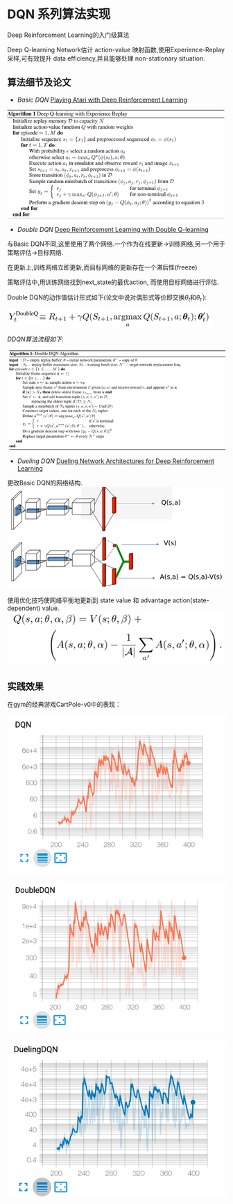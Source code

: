 # DQN 系列算法实现
Deep Reinforcement Learning的入门级算法

Deep Q-learning Network估计 action-value 映射函数,使用Experience-Replay采样,可有效提升 data efficiency,并且能够处理 non-stationary situation.

## 算法细节及论文
- *Basic DQN* [Playing Atari with Deep Reinforcement Learning][2]

![1]

- *Double DQN* [Deep Reinforcement Learning with Double Q-learning][3]

与Basic DQN不同,这里使用了两个网络.一个作为在线更新->训练网络,另一个用于策略评估->目标网络.

在更新上,训练网络立即更新,而目标网络的更新存在一个滞后性(freeze)

策略评估中,用训练网络找到next_state的最优action, 而使用目标网络进行评估.

Double DQN的动作值估计形式如下(论文中说对偶形式等价即交换$\theta_t$和$\theta_t^{'}$):

![8]

*DDQN算法流程如下*:

![4]

- *Dueling DQN* [Dueling Network Architectures for Deep Reinforcement Learning
][5]

更改Basic DQN的网络结构.
![6]

使用优化技巧使网络平衡地更新到 state value 和 advantage action(state-dependent) value.
![7]

## 实践效果
在gym的经典游戏CartPole-v0中的表现：

![9]

![10]

![11]

[1]: images/DQN%20with%20Experience%20Replay.png
[2]: https://arxiv.org/abs/1312.5602
[3]: https://arxiv.org/abs/1509.06461
[4]: images/Double%20DQN%20Algorithm.png
[5]: https://arxiv.org/abs/1511.06581
[6]: images/Dueling%20DQN%20Network.png
[7]: images/Dueling%20DQN%20optimization%20for%20identifiability.png
[8]: images/Double%20Q-learning%20eval.png
[9]: images/DQN.png
[10]: images/DDQN.png
[11]: images/DuelingDQN.png